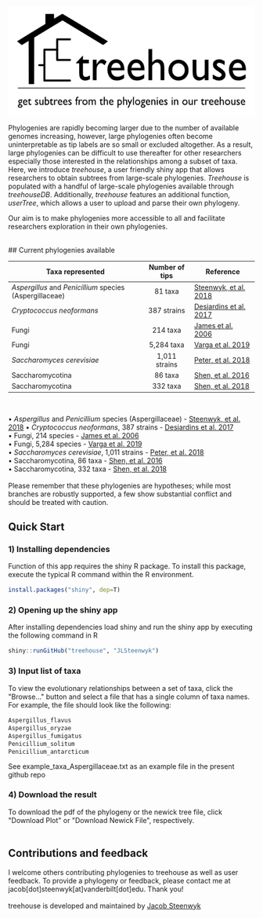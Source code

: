 ![](www/treehouse_logo.png)

Phylogenies are rapidly becoming larger due to the number of available genomes increasing, however, large phylogenies often become uninterpretable as tip labels are so small or excluded altogether. As a result, large phylogenies can be difficult to use thereafter for other researchers especially those interested in the relationships among a subset of taxa. Here, we introduce <i>treehouse</i>, a user friendly shiny app that allows researchers to obtain subtrees from large-scale phylogenies. <i>Treehouse</i> is populated with a handful of large-scale phylogenies available through <i>treehouseDB</i>. Additionally, <i>treehouse</i> features an additional function, <i>userTree</i>, which allows a user to upload and parse their own phylogeny.

Our aim is to make phylogenies more accessible to all and facilitate researchers exploration in their own phylogenies. 

<br />
## Current phylogenies available<br />

| Taxa represented                                              | Number of tips           | Reference                                                                     |
| ------------------------------------------------------------- |:------------------------:| ----------------------------------------------------------------------------- |
| *Aspergillus* and *Penicillium* species (Aspergillaceae)      | 81 taxa                  | [Steenwyk, et al. 2018](https://www.biorxiv.org/content/10.1101/370429v3)     |
| *Cryptococcus neoformans*                                     | 387 strains              | [Desjardins et al. 2017](https://genome.cshlp.org/content/27/7/1207.short)    |
| Fungi                                                         | 214 taxa                 | [James et al. 2006](https://www.nature.com/articles/nature05110)              |
| Fungi                                                         | 5,284 taxa               | [Varga et al. 2019](https://www.nature.com/articles/s41559-019-0834-1)        |
| *Saccharomyces cerevisiae*                                    | 1,011 strains            | [Peter, et al. 2018](https://www.nature.com/articles/s41586-018-0030-5)       |
| Saccharomycotina                                              | 86 taxa                  | [Shen, et al. 2016](http://www.g3journal.org/content/6/12/3927.abstract)      |
| Saccharomycotina                                              | 332 taxa                 | [Shen, et al. 2018](https://www.cell.com/cell/fulltext/S0092-8674(18)31332-1) |

<br />

• *Aspergillus* and *Penicillium* species (Aspergillaceae) - [Steenwyk, et al. 2018](https://www.biorxiv.org/content/10.1101/370429v3)
• *Cryptococcus neoformans*, 387 strains - [Desjardins et al. 2017](https://genome.cshlp.org/content/27/7/1207.short)<br />
• Fungi, 214 species - [James et al. 2006](https://www.nature.com/articles/nature05110)<br />
• Fungi, 5,284 species - [Varga et al. 2019](https://www.nature.com/articles/s41559-019-0834-1)<br />
• *Saccharomyces cerevisiae*, 1,011 strains - [Peter, et al. 2018](https://www.nature.com/articles/s41586-018-0030-5)<br />
• Saccharomycotina, 86 taxa - [Shen, et al. 2016](http://www.g3journal.org/content/6/12/3927.abstract)<br />
• Saccharomycotina, 332 taxa - [Shen, et al. 2018](https://www.cell.com/cell/fulltext/S0092-8674(18)31332-1)<br />
<br />
Please remember that these phylogenies are hypotheses; while most branches are robustly supported, a few show substantial conflict and should be treated with caution.

## Quick Start

### 1) Installing dependencies
Function of this app requires the shiny R package. To install this package, execute the typical R command within the R environment.
```R
install.packages("shiny", dep=T)
```

### 2) Opening up the shiny app
After installing dependencies load shiny and run the shiny app by executing the following command in R
```R
shiny::runGitHub("treehouse", "JLSteenwyk")
```

### 3) Input list of taxa
To view the evolutionary relationships between a set of taxa, click the "Browse..." button and select a file that has a single column of taxa names. For example, the file should look like the following:
```
Aspergillus_flavus
Aspergillus_oryzae
Aspergillus_fumigatus
Penicillium_solitum
Penicillium_antarcticum
```
See example_taxa_Aspergillaceae.txt as an example file in the present github repo

### 4) Download the result
To download the pdf of the phylogeny or the newick tree file, click "Download Plot" or "Download Newick File", respectively.
<br /><br />

## Contributions and feedback
I welcome others contributing phylogenies to treehouse as well as user feedback. To provide a phylogeny or feedback, please contact me at jacob[dot]steenwyk[at]vanderbilt[dot]edu. Thank you!
<br />
<br />
treehouse is developed and maintained by [Jacob Steenwyk](https://jlsteenwyk.github.io/)

